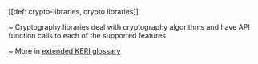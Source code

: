 [[def: crypto-libraries, crypto libraries]]

~ Cryptography libraries deal with cryptography algorithms and have API function calls to each of the supported features. 

~ More in <a href="https://weboftrust.github.io/WOT-terms/docs/glossary/crypto-libraries">extended KERI glossary</a>
